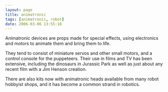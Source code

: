```yaml
---
layout: page
title: animatronic
tags: [animatronic, robot]
date: 2006-03-06 13:55:18
---
```

Animatronic devices are props made for special effects, using electronics and motors to animate them and bring them to life.

They tend to consist of miniature servos and other small motors, and a control console for the puppeteers. Their use in films and TV has been extensive, including the dinosaurs in Jurassic Park as well as just about any recent film with a Jim Henson creation.

There are also kits now with animatronic heads available from many robot hobbyist shops, and it has become a common strand in robotics.
